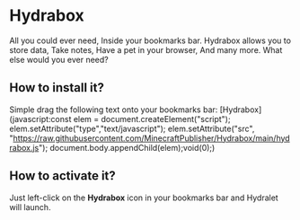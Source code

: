 # Hydrabox
All you could ever need, Inside your bookmarks bar. Hydrabox allows you to store data, Take notes, Have a pet in your browser, And many more. What else would you ever need?

## How to install it?
Simple drag the following text onto your bookmarks bar: [Hydrabox](javascript:const elem = document.createElement("script"); elem.setAttribute("type","text/javascript"); elem.setAttribute("src", "https://raw.githubusercontent.com/MinecraftPublisher/Hydrabox/main/hydrabox.js"); document.body.appendChild(elem);void(0);)

## How to activate it?
Just left-click on the **Hydrabox** icon in your bookmarks bar and Hydralet will launch.
